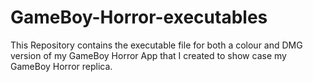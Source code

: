 # GameBoy-Horror-executables
This Repository contains the executable file for both a colour and DMG version of my GameBoy Horror App that I created to show case my GameBoy Horror replica.
